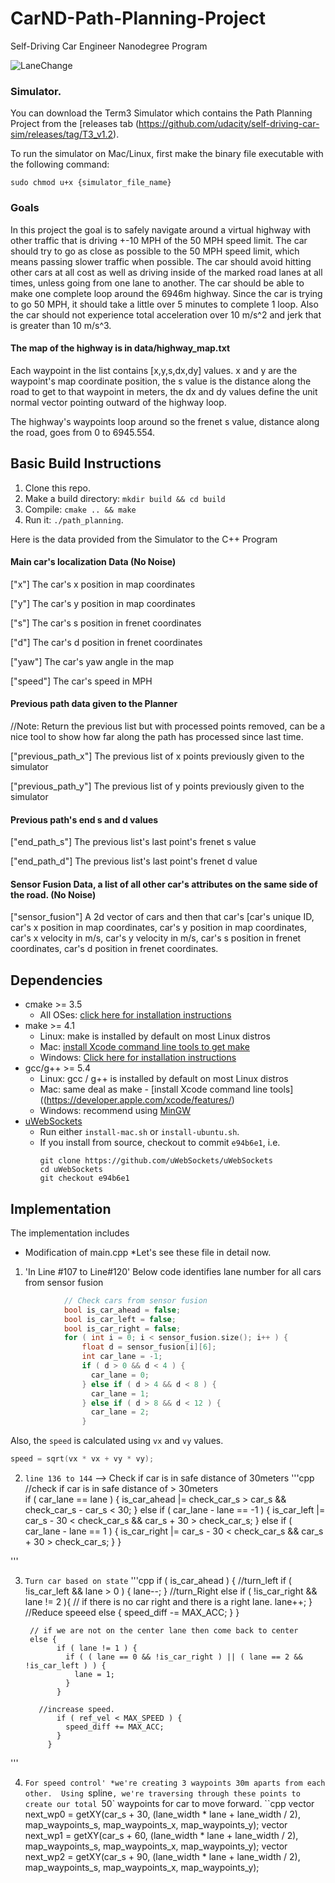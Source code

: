 # CarND-Path-Planning-Project
Self-Driving Car Engineer Nanodegree Program

![LaneChange](https://github.com/anandagrawal2909/CarND-Path-Planning/blob/master/lane_change.gif)   
### Simulator.
You can download the Term3 Simulator which contains the Path Planning Project from the [releases tab (https://github.com/udacity/self-driving-car-sim/releases/tag/T3_v1.2).  

To run the simulator on Mac/Linux, first make the binary file executable with the following command:
```shell
sudo chmod u+x {simulator_file_name}
```

### Goals
In this project the goal is to safely navigate around a virtual highway with other traffic that is driving +-10 MPH of the 50 MPH speed limit. The car should try to go as close as possible to the 50 MPH speed limit, which means passing slower traffic when possible. The car should avoid hitting other cars at all cost as well as driving inside of the marked road lanes at all times, unless going from one lane to another. The car should be able to make one complete loop around the 6946m highway. Since the car is trying to go 50 MPH, it should take a little over 5 minutes to complete 1 loop. Also the car should not experience total acceleration over 10 m/s^2 and jerk that is greater than 10 m/s^3.

#### The map of the highway is in data/highway_map.txt
Each waypoint in the list contains  [x,y,s,dx,dy] values. x and y are the waypoint's map coordinate position, the s value is the distance along the road to get to that waypoint in meters, the dx and dy values define the unit normal vector pointing outward of the highway loop.

The highway's waypoints loop around so the frenet s value, distance along the road, goes from 0 to 6945.554.

## Basic Build Instructions

1. Clone this repo.
2. Make a build directory: `mkdir build && cd build`
3. Compile: `cmake .. && make`
4. Run it: `./path_planning`.

Here is the data provided from the Simulator to the C++ Program

#### Main car's localization Data (No Noise)

["x"] The car's x position in map coordinates

["y"] The car's y position in map coordinates

["s"] The car's s position in frenet coordinates

["d"] The car's d position in frenet coordinates

["yaw"] The car's yaw angle in the map

["speed"] The car's speed in MPH

#### Previous path data given to the Planner

//Note: Return the previous list but with processed points removed, can be a nice tool to show how far along
the path has processed since last time. 

["previous_path_x"] The previous list of x points previously given to the simulator

["previous_path_y"] The previous list of y points previously given to the simulator

#### Previous path's end s and d values 

["end_path_s"] The previous list's last point's frenet s value

["end_path_d"] The previous list's last point's frenet d value

#### Sensor Fusion Data, a list of all other car's attributes on the same side of the road. (No Noise)

["sensor_fusion"] A 2d vector of cars and then that car's [car's unique ID, car's x position in map coordinates, car's y position in map coordinates, car's x velocity in m/s, car's y velocity in m/s, car's s position in frenet coordinates, car's d position in frenet coordinates. 

## Dependencies

* cmake >= 3.5
  * All OSes: [click here for installation instructions](https://cmake.org/install/)
* make >= 4.1
  * Linux: make is installed by default on most Linux distros
  * Mac: [install Xcode command line tools to get make](https://developer.apple.com/xcode/features/)
  * Windows: [Click here for installation instructions](http://gnuwin32.sourceforge.net/packages/make.htm)
* gcc/g++ >= 5.4
  * Linux: gcc / g++ is installed by default on most Linux distros
  * Mac: same deal as make - [install Xcode command line tools]((https://developer.apple.com/xcode/features/)
  * Windows: recommend using [MinGW](http://www.mingw.org/)
* [uWebSockets](https://github.com/uWebSockets/uWebSockets)
  * Run either `install-mac.sh` or `install-ubuntu.sh`.
  * If you install from source, checkout to commit `e94b6e1`, i.e.
    ```
    git clone https://github.com/uWebSockets/uWebSockets 
    cd uWebSockets
    git checkout e94b6e1
    ```
## Implementation

The implementation includes
* Modification of main.cpp
*Let's see these file in detail now.

1. 'In Line #107 to Line#120'
Below code identifies lane number for all cars from sensor fusion 

```cpp
            // Check cars from sensor fusion
            bool is_car_ahead = false;
            bool is_car_left = false;
            bool is_car_right = false;
            for ( int i = 0; i < sensor_fusion.size(); i++ ) {
                float d = sensor_fusion[i][6]; 
                int car_lane = -1;
                if ( d > 0 && d < 4 ) {
                  car_lane = 0;
                } else if ( d > 4 && d < 8 ) {
                  car_lane = 1;
                } else if ( d > 8 && d < 12 ) {
                  car_lane = 2;
                }
```
Also, the `speed` is calculated using `vx` and `vy` values.
```cpp
speed = sqrt(vx * vx + vy * vy);
```

2. `line 136 to 144` --> Check if car is in safe distance of 30meters
'''cpp
               //check if car is in safe distance of > 30meters   
                if ( car_lane == lane ) {
                  is_car_ahead |= check_car_s > car_s && check_car_s - car_s < 30;
                } else if ( car_lane - lane == -1 ) {
                  is_car_left |= car_s - 30 < check_car_s && car_s + 30 > check_car_s;
                } else if ( car_lane - lane == 1 ) {
                  is_car_right |= car_s - 30 < check_car_s && car_s + 30 > check_car_s;
                }
            }

'''

3. `Turn car based on state` 
'''cpp
            if ( is_car_ahead ) { 
	      //turn_left
              if ( !is_car_left && lane > 0 ) {
                lane--; 
              } 
	      //turn_Right
	      else if ( !is_car_right && lane != 2 ){
                // if there is no car right and there is a right lane.
                lane++; 
              } 
	      //Reduce speeed
	      else {
                speed_diff -= MAX_ACC;
              }
            } 
	    
	    // if we are not on the center lane then come back to center
	    else {
              if ( lane != 1 ) { 
                if ( ( lane == 0 && !is_car_right ) || ( lane == 2 && !is_car_left ) ) {
                  lane = 1; 
                }
              }

	      //increase speed.
              if ( ref_vel < MAX_SPEED ) {
                speed_diff += MAX_ACC;
              }
            }
'''

4.  `For speed control'
 *we're creating 3 waypoints 30m aparts from each other. 
 Using `spline`, we're traversing through these points to create our total `50` waypoints for car to move forward.
``cpp
vector<double> next_wp0 = getXY(car_s + 30, (lane_width * lane + lane_width / 2), map_waypoints_s, map_waypoints_x, map_waypoints_y);
vector<double> next_wp1 = getXY(car_s + 60, (lane_width * lane + lane_width / 2), map_waypoints_s, map_waypoints_x, map_waypoints_y);
vector<double> next_wp2 = getXY(car_s + 90, (lane_width * lane + lane_width / 2), map_waypoints_s, map_waypoints_x, map_waypoints_y);
```